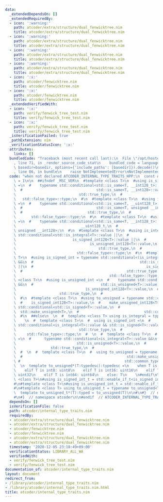 ```yaml
---
data:
  _extendedDependsOn: []
  _extendedRequiredBy:
  - icon: ':warning:'
    path: atcoder/extra/structure/dual_fenwicktree.nim
    title: atcoder/extra/structure/dual_fenwicktree.nim
  - icon: ':warning:'
    path: atcoder/extra/structure/dual_fenwicktree.nim
    title: atcoder/extra/structure/dual_fenwicktree.nim
  - icon: ':warning:'
    path: atcoder/extra/structure/dual_fenwicktree.nim
    title: atcoder/extra/structure/dual_fenwicktree.nim
  - icon: ':warning:'
    path: atcoder/extra/structure/dual_fenwicktree.nim
    title: atcoder/extra/structure/dual_fenwicktree.nim
  - icon: ':x:'
    path: atcoder/fenwicktree.nim
    title: atcoder/fenwicktree.nim
  - icon: ':x:'
    path: atcoder/fenwicktree.nim
    title: atcoder/fenwicktree.nim
  _extendedVerifiedWith:
  - icon: ':x:'
    path: verify/fenwick_tree_test.nim
    title: verify/fenwick_tree_test.nim
  - icon: ':x:'
    path: verify/fenwick_tree_test.nim
    title: verify/fenwick_tree_test.nim
  _isVerificationFailed: true
  _pathExtension: nim
  _verificationStatusIcon: ':x:'
  attributes:
    links: []
  bundledCode: "Traceback (most recent call last):\n  File \"/opt/hostedtoolcache/Python/3.10.7/x64/lib/python3.10/site-packages/onlinejudge_verify/documentation/build.py\"\
    , line 71, in _render_source_code_stat\n    bundled_code = language.bundle(stat.path,\
    \ basedir=basedir, options={'include_paths': [basedir]}).decode()\n  File \"/opt/hostedtoolcache/Python/3.10.7/x64/lib/python3.10/site-packages/onlinejudge_verify/languages/nim.py\"\
    , line 86, in bundle\n    raise NotImplementedError\nNotImplementedError\n"
  code: "when not declared ATCODER_INTERNAL_TYPE_TRAITS_HPP:\n  const ATCODER_INTERNAL_TYPE_TRAITS_HPP*\
    \ = 1\n\n  ##ifndef _MSC_VER\n  #template <class T>\n  #using is_signed_int128\
    \ =\n  #    typename std::conditional<std::is_same<T, __int128_t>::value ||\n\
    \  #                                  std::is_same<T, __int128>::value,\n  # \
    \                             std::true_type,\n  #                           \
    \   std::false_type>::type;\n  #\n  #template <class T>\n  #using is_unsigned_int128\
    \ =\n  #    typename std::conditional<std::is_same<T, __uint128_t>::value ||\n\
    \  #                                  std::is_same<T, unsigned __int128>::value,\n\
    \  #                              std::true_type,\n  #                       \
    \       std::false_type>::type;\n  #\n  #template <class T>\n  #using make_unsigned_int128\
    \ =\n  #    typename std::conditional<std::is_same<T, __int128_t>::value,\n  #\
    \                              __uint128_t,\n  #                             \
    \ unsigned __int128>;\n  #\n  #template <class T>\n  #using is_integral = typename\
    \ std::conditional<std::is_integral<T>::value ||\n  #                        \
    \                          is_signed_int128<T>::value ||\n  #                \
    \                                  is_unsigned_int128<T>::value,\n  #        \
    \                                      std::true_type,\n  #                  \
    \                            std::false_type>::type;\n  #\n  #template <class\
    \ T>\n  #using is_signed_int = typename std::conditional<(is_integral<T>::value\
    \ &&\n  #                                                 std::is_signed<T>::value)\
    \ ||\n  #                                                    is_signed_int128<T>::value,\n\
    \  #                                                std::true_type,\n  #     \
    \                                           std::false_type>::type;\n  #\n  #template\
    \ <class T>\n  #using is_unsigned_int =\n  #    typename std::conditional<(is_integral<T>::value\
    \ &&\n  #                               std::is_unsigned<T>::value) ||\n  #  \
    \                                is_unsigned_int128<T>::value,\n  #          \
    \                    std::true_type,\n  #                              std::false_type>::type;\n\
    \  #\n  #template <class T>\n  #using to_unsigned = typename std::conditional<\n\
    \  #    is_signed_int128<T>::value,\n  #    make_unsigned_int128<T>,\n  #    typename\
    \ std::conditional<std::is_signed<T>::value,\n  #                            \
    \  std::make_unsigned<T>,\n  #                              std::common_type<T>>::type>::type;\n\
    \  #\n  ##else\n  \n  #  template <class T> using is_integral = typename std::is_integral<T>;\n\
    \    \n  #  template <class T>\n  #  using is_signed_int =\n  #      typename\
    \ std::conditional<is_integral<T>::value && std::is_signed<T>::value,\n  #   \
    \                             std::true_type,\n  #                           \
    \     std::false_type>::type;\n  #  \n  #  template <class T>\n  #  using is_unsigned_int\
    \ =\n  #      typename std::conditional<is_integral<T>::value &&\n  #        \
    \                            std::is_unsigned<T>::value,\n  #                \
    \                std::true_type,\n  #                                std::false_type>::type;\n\
    \  #  \n  #  template <class T>\n  #  using to_unsigned = typename std::conditional<is_signed_int<T>::value,\n\
    \  #                                                std::make_unsigned<T>,\n \
    \ #                                                std::common_type<T>>::type;\n\
    \  \n  template to_unsigned*(T:typedesc):typedesc =\n    when T is int: uint\n\
    \    elif T is int8: uint8\n    elif T is int16: uint16\n    elif T is int32:\
    \ uint32\n    elif T is int64: uint64\n    else: T\n    \n#endif\n\n#template\
    \ <class T>\n#using is_signed_int_t = std::enable_if_t<is_signed_int<T>::value>;\n\
    #\n#template <class T>\n#using is_unsigned_int_t = std::enable_if_t<is_unsigned_int<T>::value>;\n\
    #\n#template <class T> using to_unsigned_t = typename to_unsigned<T>::type;\n\n\
    \  template to_unsigned_t*(T):typed = to_unsigned(T)\n\n#\n#}  // namespace internal\n\
    #\n#}  // namespace atcoder\n\n#endif  // ATCODER_INTERNAL_TYPE_TRAITS_HPP\n"
  dependsOn: []
  isVerificationFile: false
  path: atcoder/internal_type_traits.nim
  requiredBy:
  - atcoder/extra/structure/dual_fenwicktree.nim
  - atcoder/extra/structure/dual_fenwicktree.nim
  - atcoder/fenwicktree.nim
  - atcoder/fenwicktree.nim
  - atcoder/extra/structure/dual_fenwicktree.nim
  - atcoder/extra/structure/dual_fenwicktree.nim
  timestamp: '2020-12-05 23:18:49+09:00'
  verificationStatus: LIBRARY_ALL_WA
  verifiedWith:
  - verify/fenwick_tree_test.nim
  - verify/fenwick_tree_test.nim
documentation_of: atcoder/internal_type_traits.nim
layout: document
redirect_from:
- /library/atcoder/internal_type_traits.nim
- /library/atcoder/internal_type_traits.nim.html
title: atcoder/internal_type_traits.nim
---
```

